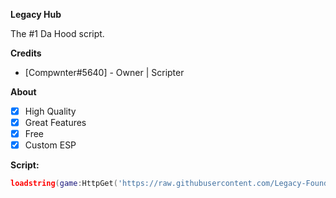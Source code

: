 **__Legacy Hub__**

The #1 Da Hood script.

**__Credits__**
* [Compwnter#5640] - Owner | Scripter <br/>

**__About__**
- [x] High Quality
- [x] Great Features
- [x] Free 
- [x] Custom ESP

**__Script:__**
```lua
loadstring(game:HttpGet('https://raw.githubusercontent.com/Legacy-Foundation/Legacy-Hub/main/.lua'))();
```
